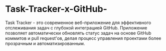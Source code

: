 # Task-Tracker-x-GitHub-
Task Tracker - это современное веб-приложение для эффективного отслеживания задач с глубокой интеграцией GitHub. Приложение позволяет автоматически обновлять статус задач на основе GitHub коммитов и pull request'ов, делая процесс управления проектами более прозрачным и автоматизированным.
